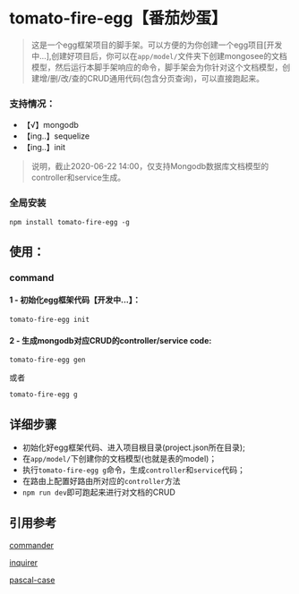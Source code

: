 
# tomato-fire-egg【番茄炒蛋】

> 这是一个egg框架项目的脚手架。可以方便的为你创建一个egg项目[开发中...],创建好项目后，你可以在`app/model/`文件夹下创建mongosee的文档模型，然后运行本脚手架响应的命令，脚手架会为你针对这个文档模型，创建增/删/改/查的CRUD通用代码(包含分页查询)，可以直接跑起来。

### 支持情况：

- 【√】mongodb
- 【ing..】sequelize
- 【ing..】init

> 说明，截止2020-06-22 14:00，仅支持Mongodb数据库文档模型的controller和service生成。

### 全局安装

``` 
npm install tomato-fire-egg -g

```

## 使用：

### command

#### 1 - 初始化egg框架代码【开发中...】：

``` 
tomato-fire-egg init
``` 

#### 2 - 生成mongodb对应CRUD的controller/service code:
``` 
tomato-fire-egg gen
``` 
或者
``` 
tomato-fire-egg g
``` 

## 详细步骤
- 初始化好egg框架代码、进入项目根目录(project.json所在目录);
- 在`app/model/`下创建你的文档模型(也就是表的model)；
- 执行`tomato-fire-egg g`命令，生成`controller`和`service`代码；
- 在路由上配置好路由所对应的`controller`方法
- `npm run dev`即可跑起来进行对文档的CRUD

## 引用参考
[commander](https://github.com/tj/commander.js/blob/HEAD/Readme_zh-CN.md)

[inquirer](https://github.com/SBoudrias/Inquirer.js#readme)

[pascal-case](https://www.npmjs.com/package/pascal-case)